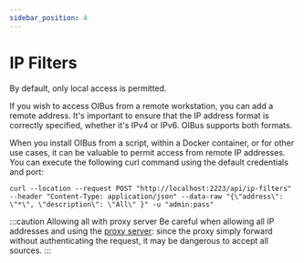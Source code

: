 ```yaml
---
sidebar_position: 4
---
```


# IP Filters
By default, only local access is permitted.

If you wish to access OIBus from a remote workstation, you can add a remote address. It's important to ensure that the 
IP address format is correctly specified, whether it's IPv4 or IPv6. OIBus supports both formats.


When you install OIBus from a script, within a Docker container, or for other use cases, it can be valuable to permit access 
from remote IP addresses. You can execute the following curl command using the default credentials and port:
```curl title="curl command"
curl --location --request POST "http://localhost:2223/api/ip-filters" --header "Content-Type: application/json" --data-raw "{\"address\": \"*\", \"description\": \"All\" }" -u "admin:pass"
```

:::caution Allowing all with proxy server
Be careful when allowing all IP addresses and using the [proxy server](./engine-settings.md#proxy-server): since the proxy simply
forward without authenticating the request, it may be dangerous to accept all sources.
:::